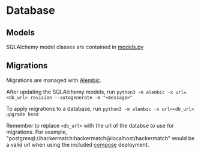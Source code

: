 # Database

## Models

SQLAlchemy model classes are contained in [models.py](src/hackermatch/db/models.py)

## Migrations

Migrations are managed with [Alembic](https://alembic.sqlalchemy.org/en/latest/).

After updating the SQLAlchemy models, run `python3 -m alembic -x url=<db_url> revision --autogenerate -m "<message>"`

To apply migrations to a database, run `python3 -m alembic -x url=<db_url> upgrade head`

Remember to replace `<db_url>` with the url of the databse to use for migrations. For example, "postgresql://hackermatch:hackermatch@localhost/hackermatch" would be a valid url when using the included [compose](../docker-compose.yml) deployment.
